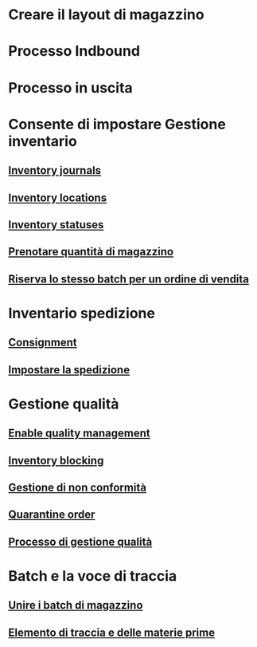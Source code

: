 # Creare il layout di magazzino
# Processo Indbound
# Processo in uscita
# Consente di impostare Gestione inventario
## [Inventory journals](inventory-journals.md)
## [Inventory locations](inventory-locations.md)
## [Inventory statuses](inventory-statuses.md)
## [Prenotare quantità di magazzino](reserve-inventory-quantities.md)
## [Riserva lo stesso batch per un ordine di vendita](../sales-marketing/reserve-same-batch-sales-order.md)
# Inventario spedizione
## [Consignment](consignment.md)
## [Impostare la spedizione](set-up-consignment.md)
# Gestione qualità
## [Enable quality management](enable-quality-management.md)
## [Inventory blocking](inventory-blocking.md)
## [Gestione di non conformità](enable-nonconformance-management.md)
## [Quarantine order](quarantine-orders.md)
## [Processo di gestione qualità](quality-management-processes.md)
# Batch e la voce di traccia
## [Unire i batch di magazzino](merge-inventory-batches.md)
## [Elemento di traccia e delle materie prime](trace-items-raw-materials-inventory-production-sales.md)
